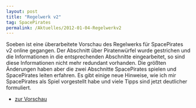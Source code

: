 ```yaml
---
layout: post
title: "Regelwerk v2"
tag: SpacePirates
permalink: /Aktuelles/2012-01-04-Regelwerkv2
---
```


Soeben ist eine überarbeitete Vorschau des Regelwerks für SpacePirates v2 online gegangen. Der Abschnitt über Piratenwürfel wurde gestrichen und die Informationen in die entsprechenden Abschnitte eingearbeitet, so sind diese Informationen nicht mehr redundant vorhanden. Die größten Änderungen haben aber die zwei Abschnitte SpacePirates spielen und SpacePirates leiten erfahren. Es gibt einige neue Hinweise, wie ich mir SpacePirates als Spiel vorgestellt habe und viele Tipps sind jetzt deutlicher formuliert.

- [zur Vorschau](https://spacepirates.jcgames.de/Spielregeln/)
